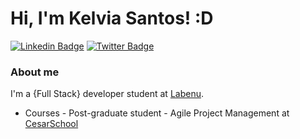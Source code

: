 # Hi, I'm Kelvia Santos! :D

[![Linkedin Badge](https://img.shields.io/badge/-LinkedIn-blue?style=flat-square&logo=Linkedin&logoColor=white&link=https://www.linkedin.com/in/fagnerpsantos/)](https://www.linkedin.com/in/kelvia-kelline/)
[![Twitter Badge](https://img.shields.io/badge/-Twitter-1ca0f1?style=flat-square&labelColor=1ca0f1&logo=twitter&logoColor=white&link=https://twitter.com/fagnerpsantos)](https://twitter.com/UltimoK_)

### About me
I'm a {Full Stack} developer student at [Labenu](https://www.labenu.com.br/).

- Courses - Post-graduate student - Agile Project Management at [CesarSchool](https://www.cesar.school/)
